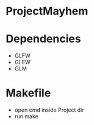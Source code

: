 # ProjectMayhem

# Dependencies
* GLFW
* GLEW
* GLM

# Makefile
* open cmd inside Project dir
* run make